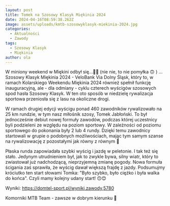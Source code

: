 ```yaml
---
layout: post
title: Tomek na Szosowy Klasyk Miękinia 2024
date: 2024-04-16T08:59:38.262Z
image: assets/uploads/kmtb-szosowyklasyk-miekinia-2024.jpg
categories:
  - Aktualności
  - Zawody
tags:
  - Szosowy Klasyk
  - Miękinia
author: ola
---
```

W miniony weekend w Miękini odbył się...🤔🤨 (nie nie, to nie pomyłka 🙃 ) ... Szosowy Klasyk Miękinia 2024 - VeloBank Via Dolny Śląsk, który to, w ramach Kolarskiego Weekendu Miękinia 2024 również spełnił funkcję inauguracyjną, ale - dla odmiany -  cyklu czterech wyścigów szosowych spod hasła Szosowy Klasyk. W ten oto sposób w niedzielę rywalizacja sportowa przeniosła się z lasu na okoliczne drogi.
<!--more-->

W ramach drugiej edycji wyścigu ponad 460 zawodników rywalizowało na 25 km rundzie, w tym nasz miłośnik szosy, Tomek Jabłoński. To był jednocześnie debiut nowej formuły zawodów, podczas której uczestnicy byli podzieleni ze względu na poziom sportowy. W zależności od poziomu sportowego do pokonania były 2 lub 4 rundy. Dzięki temu zawodnicy startowali w grupie o podobnych możliwościach, mając tym samym szanse na rywalizowację z pozostałymi jak równy z równym 🤝

Płaska runda zapowiadała szybki wyścig i jazdę w peletonie. I tak też się stało. Jedynym utrudnieniem był, jak to zwykle bywa, silny wiatr, który to zwiastował już nadchodzącą, nieprzyjemną zmianę pogody. Nowa formuła ścigania zaś sprawiła, że wyścig dawał większą frajdę z jazdy. 
Podsumujmy króciutko ten start słowami Tomka: "Było szybko, było ciężko i była walka do końca". Czyli mamy kolejny udany start! 🙃😊

Wyniki: <https://domtel-sport.pl/wyniki,zawody,5780>

Komorniki MTB Team - zawsze w dobrym kierunku 🙂